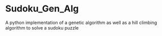# Sudoku_Gen_Alg
A python implementation of a genetic algorithm as well as a hill climbing algorithm to solve a sudoku puzzle
